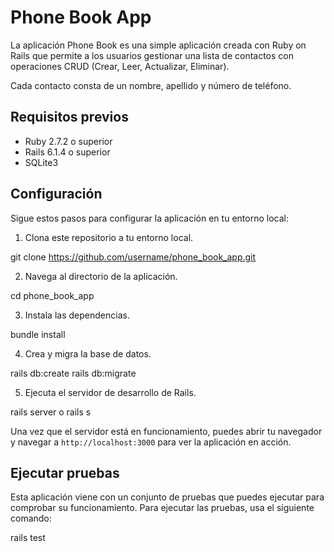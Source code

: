 # Phone Book App

La aplicación Phone Book es una simple aplicación creada con Ruby on Rails que permite a los usuarios gestionar una lista de contactos con operaciones CRUD (Crear, Leer, Actualizar, Eliminar).

Cada contacto consta de un nombre, apellido y número de teléfono.

## Requisitos previos

- Ruby 2.7.2 o superior
- Rails 6.1.4 o superior
- SQLite3

## Configuración

Sigue estos pasos para configurar la aplicación en tu entorno local:

1. Clona este repositorio a tu entorno local.

git clone https://github.com/username/phone_book_app.git

2. Navega al directorio de la aplicación.

cd phone_book_app

3. Instala las dependencias.

bundle install

4. Crea y migra la base de datos.

rails db:create
rails db:migrate

5. Ejecuta el servidor de desarrollo de Rails.

rails server o rails s

Una vez que el servidor está en funcionamiento, puedes abrir tu navegador y navegar a `http://localhost:3000` para ver la aplicación en acción.

## Ejecutar pruebas

Esta aplicación viene con un conjunto de pruebas que puedes ejecutar para comprobar su funcionamiento. Para ejecutar las pruebas, usa el siguiente comando:

rails test